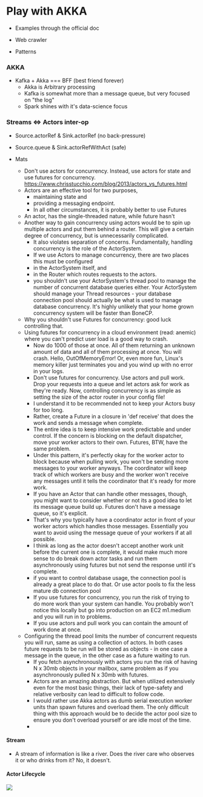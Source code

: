 # Play with AKKA


* Examples through the official doc

* Web crawler

* Patterns


### AKKA
  * Kafka + Akka === BFF (best friend forever)
    * Akka is Arbitrary processing
    * Kafka is somewhat more than a message queue, but very focused on "the log"
    * Spark shines with it's data-science focus
    
    
### Streams <=> Actors inter-op
  * Source.actorRef & Sink.actorRef (no back-pressure)
  * Source.queue & Sink.actorRefWithAct (safe)

* Mats

  * Don't use actors for concurrency. Instead, use actors for state and use futures for concurrency.
  https://www.chrisstucchio.com/blog/2013/actors_vs_futures.html
  * Actors are an effective tool for two purposes, 
    * maintaining state and
    * providing a messaging endpoint. 
    * In all other circumstances, it is probably better to use Futures
  * An actor, has the single-threaded nature, while future hasn't
  * Another way to gain concurrency using actors would be to spin up multiple actors and put them behind a router. This will give a certain degree of concurrency, but is unnecessarily complicated.
    * It also violates separation of concerns. Fundamentally, handling concurrency is the role of the ActorSystem. 
    *  If we use Actors to manage concurrency, there are two places this must be configured 
      - in the ActorSystem itself, and 
      - in the Router which routes requests to the actors. 
    * you shouldn't use your ActorSystem's thread pool to manage the number of concurrent database queries either. Your ActorSystem should manage your Thread resources - your database connection pool should actually be what is used to manage database concurrency. It's highly unlikely that your home grown concurrency system will be faster than BoneCP.
  * Why you shouldn't use Futures for concurrency: good luck controlling that.
  * Using futures for concurrency in a cloud environment (read: anemic) where you can't predict user load is a good way to crash.
    * Now do 1000 of those at once. All of them returning an unknown amount of data and all of them processing at once. You will crash. Hello, OutOfMemoryError! Or, even more fun, Linux's memory killer just terminates you and you wind up with no error in your logs.
    * Don't use futures for concurrency. Use actors and pull work. Drop your requests into a queue and let actors ask for work as they're ready. Now, controlling concurrency is as simple as setting the size of the actor router in your config file!
    * I understand it to be recommended not to keep your Actors busy for too long.
    * Rather, create a Future in a closure in 'def receive' that does the work and sends a message when complete.
    * The entire idea is to keep intensive work predictable and under control. If the concern is blocking on the default dispatcher, move your worker actors to their own. Futures, BTW, have the same problem.
    * Under this pattern, it's perfectly okay for the worker actor to block because when pulling work, you won't be sending more messages to your worker anyways. The coordinator will keep track of which workers are busy and the worker won't receive any messages until it tells the coordinator that it's ready for more work.
    * If you have an Actor that can handle other messages, though, you might want to consider whether or not its a good idea to let its message queue build up. Futures don't have a message queue, so it's explicit.
    * That's why you typically have a coordinator actor in front of your worker actors which handles those messages. Essentially you want to avoid using the message queue of your workers if at all possible.
    * I think as long as the actor doesn't accept another work unit before the current one is complete, it would make much more sense to do break down actor tasks and run them asynchronously using futures but not send the response until it's complete.
    * if you want to control database usage, the connection pool is already a great place to do that. Or use actor pools to fix the less mature db connection pool
    * If you use futures for concurrency, you run the risk of trying to do more work than your system can handle. You probably won't notice this locally but go into production on an EC2 m1.medium and you will run in to problems.
    * If you use actors and pull work you can contain the amount of work done at once.
  * Configuring the thread pool limits the number of concurrent requests you will run, same as using a collection of actors. In both cases future requests to be run will be stored as objects - in one case a message in the queue, in the other case as a future waiting to run.
    * If you fetch asynchronously with actors you run the risk of having N x 30mb objects in your mailbox, same problem as if you asynchronously pulled N x 30mb with futures.
    * Actors are an amazing abstraction. But when utilized extensively even for the most basic things, their lack of type-safety and relative verbosity can lead to difficult to follow code.
    *  I would rather use Akka actors as dumb serial execution worker units than spawn futures and overload them. The only difficult thing with this approach would be to decide the actor pool size to ensure you don't overload yourself or are idle most of the time.
    * 

#### Stream

* A stream of information is like a river. Does the river care who observes it or who drinks from it? No, it doesn't.

#### Actor Lifecycle

![](http://doc.akka.io/docs/akka/2.4/_images/actor_lifecycle1.png)
